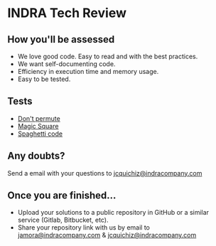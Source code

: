 # INDRA Tech Review

## How you'll be assessed

- We love good code. Easy to read and with the best practices.
- We want self-documenting code.
- Efficiency in execution time and memory usage.
- Easy to be tested.

## Tests

- [Don't permute](https://github.com/josecarlosqs/indra-prueba-tecnica/tree/main/game-01)
- [Magic Square](https://github.com/josecarlosqs/indra-prueba-tecnica/tree/main/game-02)
- [Spaghetti code](https://github.com/josecarlosqs/indra-prueba-tecnica/tree/main/game-03)

## Any doubts?
Send a email with your questions to jcquichiz@indracompany.com

## Once you are finished...

- Upload your solutions to a public repository in GitHub or a similar service (Gitlab, Bitbucket, etc).
- Share your repository link with us by email to jamora@indracompany.com & jcquichiz@indracompany.com